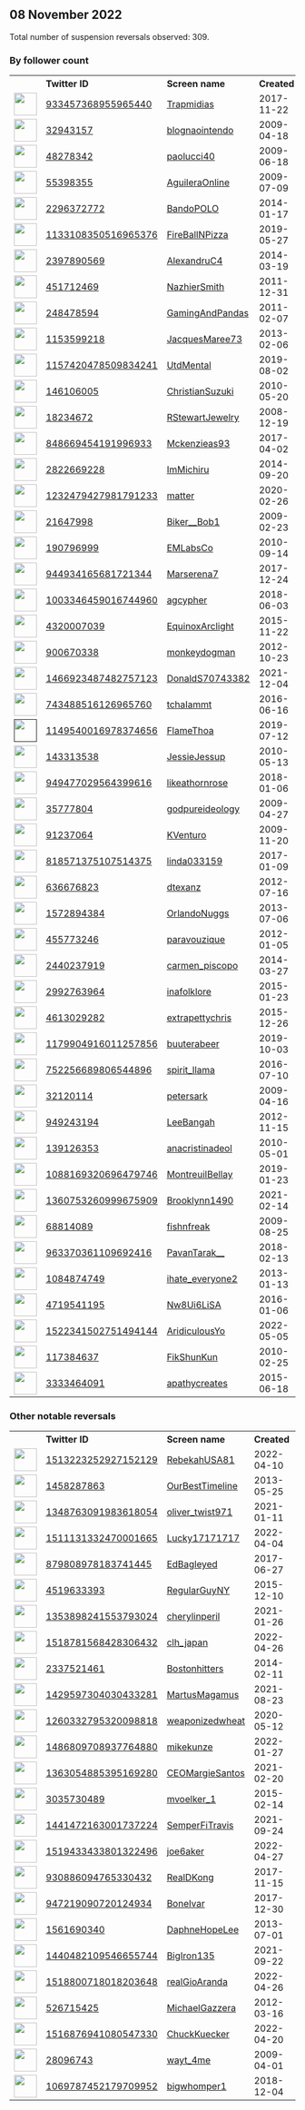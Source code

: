 
## 08 November 2022
Total number of suspension reversals observed: 309.

### By follower count
<table><tr><th></th><th align="left">Twitter ID</th><th align="left">Screen name</th>
<th align="left">Created</th><th align="left">Status</th><th align="left">Suspended</th><th align="left">Followers</th>
<tr><td><a href="https://pbs.twimg.com/profile_images/1594531880640167937/kdpRGHCB_normal.jpg"><img src="https://pbs.twimg.com/profile_images/1594531880640167937/kdpRGHCB_normal.jpg" width="40px" height="40px" align="center"/></a></td><td><a href="https://twitter.com/intent/user?user_id=933457368955965440">933457368955965440</a></td><td><a href="https://twitter.com/Trapmidias">Trapmidias</a></td><td>2017-11-22</td><td align="center"></td><td></td><td>272606</td></tr>
<tr><td><a href="https://pbs.twimg.com/profile_images/1357373820374577157/cxfAvVcI_normal.jpg"><img src="https://pbs.twimg.com/profile_images/1357373820374577157/cxfAvVcI_normal.jpg" width="40px" height="40px" align="center"/></a></td><td><a href="https://twitter.com/intent/user?user_id=32943157">32943157</a></td><td><a href="https://twitter.com/blognaointendo">blognaointendo</a></td><td>2009-04-18</td><td align="center"></td><td>2022-06-18</td><td>192450</td></tr>
<tr><td><a href="https://pbs.twimg.com/profile_images/1590295033999200258/eaG2HU4j_normal.jpg"><img src="https://pbs.twimg.com/profile_images/1590295033999200258/eaG2HU4j_normal.jpg" width="40px" height="40px" align="center"/></a></td><td><a href="https://twitter.com/intent/user?user_id=48278342">48278342</a></td><td><a href="https://twitter.com/paolucci40">paolucci40</a></td><td>2009-06-18</td><td align="center"></td><td></td><td>92751</td></tr>
<tr><td><a href="https://pbs.twimg.com/profile_images/1608640441028857856/qna3hof9_normal.jpg"><img src="https://pbs.twimg.com/profile_images/1608640441028857856/qna3hof9_normal.jpg" width="40px" height="40px" align="center"/></a></td><td><a href="https://twitter.com/intent/user?user_id=55398355">55398355</a></td><td><a href="https://twitter.com/AguileraOnline">AguileraOnline</a></td><td>2009-07-09</td><td align="center"></td><td></td><td>65218</td></tr>
<tr><td><a href="https://pbs.twimg.com/profile_images/1590125334627815424/8LTOsVrX_normal.jpg"><img src="https://pbs.twimg.com/profile_images/1590125334627815424/8LTOsVrX_normal.jpg" width="40px" height="40px" align="center"/></a></td><td><a href="https://twitter.com/intent/user?user_id=2296372772">2296372772</a></td><td><a href="https://twitter.com/BandoPOLO">BandoPOLO</a></td><td>2014-01-17</td><td align="center"></td><td></td><td>38161</td></tr>
<tr><td><a href="https://pbs.twimg.com/profile_images/1363328505728167936/PCJEBRoj_normal.jpg"><img src="https://pbs.twimg.com/profile_images/1363328505728167936/PCJEBRoj_normal.jpg" width="40px" height="40px" align="center"/></a></td><td><a href="https://twitter.com/intent/user?user_id=1133108350516965376">1133108350516965376</a></td><td><a href="https://twitter.com/FireBallNPizza">FireBallNPizza</a></td><td>2019-05-27</td><td align="center"></td><td>2022-10-29</td><td>30477</td></tr>
<tr><td><a href="https://pbs.twimg.com/profile_images/678655355405119488/XWMUkrBV_normal.jpg"><img src="https://pbs.twimg.com/profile_images/678655355405119488/XWMUkrBV_normal.jpg" width="40px" height="40px" align="center"/></a></td><td><a href="https://twitter.com/intent/user?user_id=2397890569">2397890569</a></td><td><a href="https://twitter.com/AlexandruC4">AlexandruC4</a></td><td>2014-03-19</td><td align="center"></td><td>2022-04-11</td><td>29253</td></tr>
<tr><td><a href="https://pbs.twimg.com/profile_images/1625549155375497234/oVomw0zL_normal.jpg"><img src="https://pbs.twimg.com/profile_images/1625549155375497234/oVomw0zL_normal.jpg" width="40px" height="40px" align="center"/></a></td><td><a href="https://twitter.com/intent/user?user_id=451712469">451712469</a></td><td><a href="https://twitter.com/NazhierSmith">NazhierSmith</a></td><td>2011-12-31</td><td align="center"></td><td></td><td>20517</td></tr>
<tr><td><a href="https://pbs.twimg.com/profile_images/1617884047606255616/RSQZZOuc_normal.jpg"><img src="https://pbs.twimg.com/profile_images/1617884047606255616/RSQZZOuc_normal.jpg" width="40px" height="40px" align="center"/></a></td><td><a href="https://twitter.com/intent/user?user_id=248478594">248478594</a></td><td><a href="https://twitter.com/GamingAndPandas">GamingAndPandas</a></td><td>2011-02-07</td><td align="center"></td><td></td><td>19841</td></tr>
<tr><td><a href="https://pbs.twimg.com/profile_images/667301802996469761/B3BMK0Fi_normal.jpg"><img src="https://pbs.twimg.com/profile_images/667301802996469761/B3BMK0Fi_normal.jpg" width="40px" height="40px" align="center"/></a></td><td><a href="https://twitter.com/intent/user?user_id=1153599218">1153599218</a></td><td><a href="https://twitter.com/JacquesMaree73">JacquesMaree73</a></td><td>2013-02-06</td><td align="center"></td><td>2022-07-20</td><td>19469</td></tr>
<tr><td><a href="https://pbs.twimg.com/profile_images/1313234438931742721/zBcc9oyx_normal.jpg"><img src="https://pbs.twimg.com/profile_images/1313234438931742721/zBcc9oyx_normal.jpg" width="40px" height="40px" align="center"/></a></td><td><a href="https://twitter.com/intent/user?user_id=1157420478509834241">1157420478509834241</a></td><td><a href="https://twitter.com/UtdMental">UtdMental</a></td><td>2019-08-02</td><td align="center"></td><td></td><td>14899</td></tr>
<tr><td><a href="https://pbs.twimg.com/profile_images/1601002575372976129/4278BkQ0_normal.jpg"><img src="https://pbs.twimg.com/profile_images/1601002575372976129/4278BkQ0_normal.jpg" width="40px" height="40px" align="center"/></a></td><td><a href="https://twitter.com/intent/user?user_id=146106005">146106005</a></td><td><a href="https://twitter.com/ChristianSuzuki">ChristianSuzuki</a></td><td>2010-05-20</td><td align="center"></td><td></td><td>14818</td></tr>
<tr><td><a href="https://pbs.twimg.com/profile_images/1596337411004538881/FfnZnEPD_normal.jpg"><img src="https://pbs.twimg.com/profile_images/1596337411004538881/FfnZnEPD_normal.jpg" width="40px" height="40px" align="center"/></a></td><td><a href="https://twitter.com/intent/user?user_id=18234672">18234672</a></td><td><a href="https://twitter.com/RStewartJewelry">RStewartJewelry</a></td><td>2008-12-19</td><td align="center"></td><td></td><td>13015</td></tr>
<tr><td><a href="https://pbs.twimg.com/profile_images/1144687251844206595/TJJstnVL_normal.jpg"><img src="https://pbs.twimg.com/profile_images/1144687251844206595/TJJstnVL_normal.jpg" width="40px" height="40px" align="center"/></a></td><td><a href="https://twitter.com/intent/user?user_id=848669454191996933">848669454191996933</a></td><td><a href="https://twitter.com/Mckenzieas93">Mckenzieas93</a></td><td>2017-04-02</td><td align="center"></td><td></td><td>12756</td></tr>
<tr><td><a href="https://pbs.twimg.com/profile_images/1603071284853751809/jQE28kui_normal.jpg"><img src="https://pbs.twimg.com/profile_images/1603071284853751809/jQE28kui_normal.jpg" width="40px" height="40px" align="center"/></a></td><td><a href="https://twitter.com/intent/user?user_id=2822669228">2822669228</a></td><td><a href="https://twitter.com/ImMichiru">ImMichiru</a></td><td>2014-09-20</td><td align="center"></td><td></td><td>11557</td></tr>
<tr><td><a href="https://pbs.twimg.com/profile_images/1595238676237197312/dxf6K7L7_normal.jpg"><img src="https://pbs.twimg.com/profile_images/1595238676237197312/dxf6K7L7_normal.jpg" width="40px" height="40px" align="center"/></a></td><td><a href="https://twitter.com/intent/user?user_id=1232479427981791233">1232479427981791233</a></td><td><a href="https://twitter.com/matter">matter</a></td><td>2020-02-26</td><td align="center"></td><td>2022-11-04</td><td>10149</td></tr>
<tr><td><a href="https://pbs.twimg.com/profile_images/980262616751730688/7qzdpCYs_normal.jpg"><img src="https://pbs.twimg.com/profile_images/980262616751730688/7qzdpCYs_normal.jpg" width="40px" height="40px" align="center"/></a></td><td><a href="https://twitter.com/intent/user?user_id=21647998">21647998</a></td><td><a href="https://twitter.com/Biker__Bob1">Biker__Bob1</a></td><td>2009-02-23</td><td align="center"></td><td></td><td>10032</td></tr>
<tr><td><a href="https://pbs.twimg.com/profile_images/1613693557079932928/rjRKHoDp_normal.jpg"><img src="https://pbs.twimg.com/profile_images/1613693557079932928/rjRKHoDp_normal.jpg" width="40px" height="40px" align="center"/></a></td><td><a href="https://twitter.com/intent/user?user_id=190796999">190796999</a></td><td><a href="https://twitter.com/EMLabsCo">EMLabsCo</a></td><td>2010-09-14</td><td align="center"></td><td></td><td>9521</td></tr>
<tr><td><a href="https://pbs.twimg.com/profile_images/1622523906815934465/ils61K_I_normal.jpg"><img src="https://pbs.twimg.com/profile_images/1622523906815934465/ils61K_I_normal.jpg" width="40px" height="40px" align="center"/></a></td><td><a href="https://twitter.com/intent/user?user_id=944934165681721344">944934165681721344</a></td><td><a href="https://twitter.com/Marserena7">Marserena7</a></td><td>2017-12-24</td><td align="center"></td><td></td><td>9372</td></tr>
<tr><td><a href="https://pbs.twimg.com/profile_images/1315513106324434944/rv_qyrx8_normal.jpg"><img src="https://pbs.twimg.com/profile_images/1315513106324434944/rv_qyrx8_normal.jpg" width="40px" height="40px" align="center"/></a></td><td><a href="https://twitter.com/intent/user?user_id=1003346459016744960">1003346459016744960</a></td><td><a href="https://twitter.com/agcypher">agcypher</a></td><td>2018-06-03</td><td align="center"></td><td></td><td>8763</td></tr>
<tr><td><a href="https://pbs.twimg.com/profile_images/1594328170731536384/zaFGyWAG_normal.jpg"><img src="https://pbs.twimg.com/profile_images/1594328170731536384/zaFGyWAG_normal.jpg" width="40px" height="40px" align="center"/></a></td><td><a href="https://twitter.com/intent/user?user_id=4320007039">4320007039</a></td><td><a href="https://twitter.com/EquinoxArclight">EquinoxArclight</a></td><td>2015-11-22</td><td align="center"></td><td></td><td>8486</td></tr>
<tr><td><a href="https://pbs.twimg.com/profile_images/378800000152583537/33ff1aa93802337e897f272b40bd4abf_normal.png"><img src="https://pbs.twimg.com/profile_images/378800000152583537/33ff1aa93802337e897f272b40bd4abf_normal.png" width="40px" height="40px" align="center"/></a></td><td><a href="https://twitter.com/intent/user?user_id=900670338">900670338</a></td><td><a href="https://twitter.com/monkeydogman">monkeydogman</a></td><td>2012-10-23</td><td align="center"></td><td></td><td>8284</td></tr>
<tr><td><a href="https://pbs.twimg.com/profile_images/1603432559584608258/hQrYz0Rf_normal.jpg"><img src="https://pbs.twimg.com/profile_images/1603432559584608258/hQrYz0Rf_normal.jpg" width="40px" height="40px" align="center"/></a></td><td><a href="https://twitter.com/intent/user?user_id=1466923487482757123">1466923487482757123</a></td><td><a href="https://twitter.com/DonaldS70743382">DonaldS70743382</a></td><td>2021-12-04</td><td align="center"></td><td>2022-04-07</td><td>8091</td></tr>
<tr><td><a href="https://pbs.twimg.com/profile_images/1597160327723917313/zovU2Cls_normal.jpg"><img src="https://pbs.twimg.com/profile_images/1597160327723917313/zovU2Cls_normal.jpg" width="40px" height="40px" align="center"/></a></td><td><a href="https://twitter.com/intent/user?user_id=743488516126965760">743488516126965760</a></td><td><a href="https://twitter.com/tchaIammt">tchaIammt</a></td><td>2016-06-16</td><td align="center"></td><td></td><td>7814</td></tr>
<tr><td><a href=""><img src="" width="40px" height="40px" align="center"/></a></td><td><a href="https://twitter.com/intent/user?user_id=1149540016978374656">1149540016978374656</a></td><td><a href="https://twitter.com/FlameThoa">FlameThoa</a></td><td>2019-07-12</td><td align="center"></td><td></td><td>7544</td></tr>
<tr><td><a href="https://pbs.twimg.com/profile_images/961628324480143360/ffz6jthI_normal.jpg"><img src="https://pbs.twimg.com/profile_images/961628324480143360/ffz6jthI_normal.jpg" width="40px" height="40px" align="center"/></a></td><td><a href="https://twitter.com/intent/user?user_id=143313538">143313538</a></td><td><a href="https://twitter.com/JessieJessup">JessieJessup</a></td><td>2010-05-13</td><td align="center"></td><td></td><td>7053</td></tr>
<tr><td><a href="https://pbs.twimg.com/profile_images/1592173082210291713/tREv3u9B_normal.jpg"><img src="https://pbs.twimg.com/profile_images/1592173082210291713/tREv3u9B_normal.jpg" width="40px" height="40px" align="center"/></a></td><td><a href="https://twitter.com/intent/user?user_id=949477029564399616">949477029564399616</a></td><td><a href="https://twitter.com/likeathornrose">likeathornrose</a></td><td>2018-01-06</td><td align="center"></td><td></td><td>7011</td></tr>
<tr><td><a href="https://pbs.twimg.com/profile_images/1615307815593152515/bNpV1VN9_normal.jpg"><img src="https://pbs.twimg.com/profile_images/1615307815593152515/bNpV1VN9_normal.jpg" width="40px" height="40px" align="center"/></a></td><td><a href="https://twitter.com/intent/user?user_id=35777804">35777804</a></td><td><a href="https://twitter.com/godpureideology">godpureideology</a></td><td>2009-04-27</td><td align="center"></td><td></td><td>6559</td></tr>
<tr><td><a href="https://pbs.twimg.com/profile_images/1627837388817944580/v3I_pLLZ_normal.jpg"><img src="https://pbs.twimg.com/profile_images/1627837388817944580/v3I_pLLZ_normal.jpg" width="40px" height="40px" align="center"/></a></td><td><a href="https://twitter.com/intent/user?user_id=91237064">91237064</a></td><td><a href="https://twitter.com/KVenturo">KVenturo</a></td><td>2009-11-20</td><td align="center"></td><td>2022-10-28</td><td>6430</td></tr>
<tr><td><a href="https://pbs.twimg.com/profile_images/938558107600293889/XZmKCwTF_normal.jpg"><img src="https://pbs.twimg.com/profile_images/938558107600293889/XZmKCwTF_normal.jpg" width="40px" height="40px" align="center"/></a></td><td><a href="https://twitter.com/intent/user?user_id=818571375107514375">818571375107514375</a></td><td><a href="https://twitter.com/linda033159">linda033159</a></td><td>2017-01-09</td><td align="center"></td><td>2022-10-27</td><td>5928</td></tr>
<tr><td><a href="https://pbs.twimg.com/profile_images/1255677107797209088/qPY7ALOV_normal.jpg"><img src="https://pbs.twimg.com/profile_images/1255677107797209088/qPY7ALOV_normal.jpg" width="40px" height="40px" align="center"/></a></td><td><a href="https://twitter.com/intent/user?user_id=636676823">636676823</a></td><td><a href="https://twitter.com/dtexanz">dtexanz</a></td><td>2012-07-16</td><td align="center"></td><td></td><td>5835</td></tr>
<tr><td><a href="https://pbs.twimg.com/profile_images/1354444771717238787/VgRBufQv_normal.jpg"><img src="https://pbs.twimg.com/profile_images/1354444771717238787/VgRBufQv_normal.jpg" width="40px" height="40px" align="center"/></a></td><td><a href="https://twitter.com/intent/user?user_id=1572894384">1572894384</a></td><td><a href="https://twitter.com/OrlandoNuggs">OrlandoNuggs</a></td><td>2013-07-06</td><td align="center"></td><td></td><td>5613</td></tr>
<tr><td><a href="https://pbs.twimg.com/profile_images/1621549645649305600/7EnhOR6v_normal.jpg"><img src="https://pbs.twimg.com/profile_images/1621549645649305600/7EnhOR6v_normal.jpg" width="40px" height="40px" align="center"/></a></td><td><a href="https://twitter.com/intent/user?user_id=455773246">455773246</a></td><td><a href="https://twitter.com/paravouzique">paravouzique</a></td><td>2012-01-05</td><td align="center"></td><td></td><td>5523</td></tr>
<tr><td><a href="https://pbs.twimg.com/profile_images/755709088084946944/ZwCucX1i_normal.jpg"><img src="https://pbs.twimg.com/profile_images/755709088084946944/ZwCucX1i_normal.jpg" width="40px" height="40px" align="center"/></a></td><td><a href="https://twitter.com/intent/user?user_id=2440237919">2440237919</a></td><td><a href="https://twitter.com/carmen_piscopo">carmen_piscopo</a></td><td>2014-03-27</td><td align="center"></td><td></td><td>5440</td></tr>
<tr><td><a href="https://pbs.twimg.com/profile_images/1590707007014805505/0DJpqeZz_normal.jpg"><img src="https://pbs.twimg.com/profile_images/1590707007014805505/0DJpqeZz_normal.jpg" width="40px" height="40px" align="center"/></a></td><td><a href="https://twitter.com/intent/user?user_id=2992763964">2992763964</a></td><td><a href="https://twitter.com/inafolklore">inafolklore</a></td><td>2015-01-23</td><td align="center"></td><td></td><td>5418</td></tr>
<tr><td><a href="https://pbs.twimg.com/profile_images/1186085734823936001/7ueaYNkO_normal.jpg"><img src="https://pbs.twimg.com/profile_images/1186085734823936001/7ueaYNkO_normal.jpg" width="40px" height="40px" align="center"/></a></td><td><a href="https://twitter.com/intent/user?user_id=4613029282">4613029282</a></td><td><a href="https://twitter.com/extrapettychris">extrapettychris</a></td><td>2015-12-26</td><td align="center"></td><td></td><td>5317</td></tr>
<tr><td><a href="https://pbs.twimg.com/profile_images/1614020998201856046/PtOLIbIV_normal.jpg"><img src="https://pbs.twimg.com/profile_images/1614020998201856046/PtOLIbIV_normal.jpg" width="40px" height="40px" align="center"/></a></td><td><a href="https://twitter.com/intent/user?user_id=1179904916011257856">1179904916011257856</a></td><td><a href="https://twitter.com/buuterabeer">buuterabeer</a></td><td>2019-10-03</td><td align="center">🔒</td><td></td><td>4968</td></tr>
<tr><td><a href="https://pbs.twimg.com/profile_images/1595846975068327936/gPz_frHx_normal.jpg"><img src="https://pbs.twimg.com/profile_images/1595846975068327936/gPz_frHx_normal.jpg" width="40px" height="40px" align="center"/></a></td><td><a href="https://twitter.com/intent/user?user_id=752256689806544896">752256689806544896</a></td><td><a href="https://twitter.com/spirit_llama">spirit_llama</a></td><td>2016-07-10</td><td align="center"></td><td>2022-07-03</td><td>4820</td></tr>
<tr><td><a href="https://pbs.twimg.com/profile_images/1589907556306104321/JACl6PQ1_normal.jpg"><img src="https://pbs.twimg.com/profile_images/1589907556306104321/JACl6PQ1_normal.jpg" width="40px" height="40px" align="center"/></a></td><td><a href="https://twitter.com/intent/user?user_id=32120114">32120114</a></td><td><a href="https://twitter.com/petersark">petersark</a></td><td>2009-04-16</td><td align="center"></td><td></td><td>4517</td></tr>
<tr><td><a href="https://pbs.twimg.com/profile_images/1597435283968086018/q3lbBEWR_normal.jpg"><img src="https://pbs.twimg.com/profile_images/1597435283968086018/q3lbBEWR_normal.jpg" width="40px" height="40px" align="center"/></a></td><td><a href="https://twitter.com/intent/user?user_id=949243194">949243194</a></td><td><a href="https://twitter.com/LeeBangah">LeeBangah</a></td><td>2012-11-15</td><td align="center"></td><td></td><td>4401</td></tr>
<tr><td><a href="https://pbs.twimg.com/profile_images/1209097039667175425/VJRDLU6Q_normal.jpg"><img src="https://pbs.twimg.com/profile_images/1209097039667175425/VJRDLU6Q_normal.jpg" width="40px" height="40px" align="center"/></a></td><td><a href="https://twitter.com/intent/user?user_id=139126353">139126353</a></td><td><a href="https://twitter.com/anacristinadeol">anacristinadeol</a></td><td>2010-05-01</td><td align="center"></td><td>2022-09-09</td><td>4396</td></tr>
<tr><td><a href="https://pbs.twimg.com/profile_images/1088175780604141571/XXmnXRTa_normal.jpg"><img src="https://pbs.twimg.com/profile_images/1088175780604141571/XXmnXRTa_normal.jpg" width="40px" height="40px" align="center"/></a></td><td><a href="https://twitter.com/intent/user?user_id=1088169320696479746">1088169320696479746</a></td><td><a href="https://twitter.com/MontreuilBellay">MontreuilBellay</a></td><td>2019-01-23</td><td align="center"></td><td>2022-09-27</td><td>4369</td></tr>
<tr><td><a href="https://pbs.twimg.com/profile_images/1637201005958799360/ArC6ZChu_normal.jpg"><img src="https://pbs.twimg.com/profile_images/1637201005958799360/ArC6ZChu_normal.jpg" width="40px" height="40px" align="center"/></a></td><td><a href="https://twitter.com/intent/user?user_id=1360753260999675909">1360753260999675909</a></td><td><a href="https://twitter.com/Brooklynn1490">Brooklynn1490</a></td><td>2021-02-14</td><td align="center"></td><td>2022-10-29</td><td>4182</td></tr>
<tr><td><a href="https://pbs.twimg.com/profile_images/1349732955401306121/wKCxy43P_normal.jpg"><img src="https://pbs.twimg.com/profile_images/1349732955401306121/wKCxy43P_normal.jpg" width="40px" height="40px" align="center"/></a></td><td><a href="https://twitter.com/intent/user?user_id=68814089">68814089</a></td><td><a href="https://twitter.com/fishnfreak">fishnfreak</a></td><td>2009-08-25</td><td align="center"></td><td>2022-10-29</td><td>4175</td></tr>
<tr><td><a href="https://pbs.twimg.com/profile_images/1593259844991320064/BKqbydXg_normal.jpg"><img src="https://pbs.twimg.com/profile_images/1593259844991320064/BKqbydXg_normal.jpg" width="40px" height="40px" align="center"/></a></td><td><a href="https://twitter.com/intent/user?user_id=963370361109692416">963370361109692416</a></td><td><a href="https://twitter.com/PavanTarak__">PavanTarak__</a></td><td>2018-02-13</td><td align="center"></td><td></td><td>4114</td></tr>
<tr><td><a href="https://pbs.twimg.com/profile_images/992144369162452992/4aGTHJiX_normal.jpg"><img src="https://pbs.twimg.com/profile_images/992144369162452992/4aGTHJiX_normal.jpg" width="40px" height="40px" align="center"/></a></td><td><a href="https://twitter.com/intent/user?user_id=1084874749">1084874749</a></td><td><a href="https://twitter.com/ihate_everyone2">ihate_everyone2</a></td><td>2013-01-13</td><td align="center">🔒</td><td></td><td>4094</td></tr>
<tr><td><a href="https://pbs.twimg.com/profile_images/1345224622153687041/UNse8RKr_normal.jpg"><img src="https://pbs.twimg.com/profile_images/1345224622153687041/UNse8RKr_normal.jpg" width="40px" height="40px" align="center"/></a></td><td><a href="https://twitter.com/intent/user?user_id=4719541195">4719541195</a></td><td><a href="https://twitter.com/Nw8Ui6LiSA">Nw8Ui6LiSA</a></td><td>2016-01-06</td><td align="center"></td><td></td><td>4089</td></tr>
<tr><td><a href="https://pbs.twimg.com/profile_images/1525905643265212422/WnoPKCA1_normal.jpg"><img src="https://pbs.twimg.com/profile_images/1525905643265212422/WnoPKCA1_normal.jpg" width="40px" height="40px" align="center"/></a></td><td><a href="https://twitter.com/intent/user?user_id=1522341502751494144">1522341502751494144</a></td><td><a href="https://twitter.com/AridiculousYo">AridiculousYo</a></td><td>2022-05-05</td><td align="center"></td><td>2022-08-02</td><td>4081</td></tr>
<tr><td><a href="https://pbs.twimg.com/profile_images/1590077534229524482/kut6_X1Y_normal.jpg"><img src="https://pbs.twimg.com/profile_images/1590077534229524482/kut6_X1Y_normal.jpg" width="40px" height="40px" align="center"/></a></td><td><a href="https://twitter.com/intent/user?user_id=117384637">117384637</a></td><td><a href="https://twitter.com/FikShunKun">FikShunKun</a></td><td>2010-02-25</td><td align="center"></td><td></td><td>4042</td></tr>
<tr><td><a href="https://pbs.twimg.com/profile_images/1620052075198414848/vmJs3jIT_normal.jpg"><img src="https://pbs.twimg.com/profile_images/1620052075198414848/vmJs3jIT_normal.jpg" width="40px" height="40px" align="center"/></a></td><td><a href="https://twitter.com/intent/user?user_id=3333464091">3333464091</a></td><td><a href="https://twitter.com/apathycreates">apathycreates</a></td><td>2015-06-18</td><td align="center"></td><td></td><td>3994</td></tr>
</table>

### Other notable reversals
<table><tr><th></th><th align="left">Twitter ID</th><th align="left">Screen name</th>
<th align="left">Created</th><th align="left">Status</th><th align="left">Suspended</th><th align="left">Followers</th>
<tr><td><a href="https://pbs.twimg.com/profile_images/1560801939721297921/oHRXQzgp_normal.jpg"><img src="https://pbs.twimg.com/profile_images/1560801939721297921/oHRXQzgp_normal.jpg" width="40px" height="40px" align="center"/></a></td><td><a href="https://twitter.com/intent/user?user_id=1513223252927152129">1513223252927152129</a></td><td><a href="https://twitter.com/RebekahUSA81">RebekahUSA81</a></td><td>2022-04-10</td><td align="center"></td><td>2022-08-29</td><td>740</td></tr>
<tr><td><a href="https://pbs.twimg.com/profile_images/908370336088981505/CBURsp3A_normal.jpg"><img src="https://pbs.twimg.com/profile_images/908370336088981505/CBURsp3A_normal.jpg" width="40px" height="40px" align="center"/></a></td><td><a href="https://twitter.com/intent/user?user_id=1458287863">1458287863</a></td><td><a href="https://twitter.com/OurBestTimeline">OurBestTimeline</a></td><td>2013-05-25</td><td align="center"></td><td>2022-10-29</td><td>2633</td></tr>
<tr><td><a href="https://pbs.twimg.com/profile_images/1404597903629426689/CDYNDpCC_normal.jpg"><img src="https://pbs.twimg.com/profile_images/1404597903629426689/CDYNDpCC_normal.jpg" width="40px" height="40px" align="center"/></a></td><td><a href="https://twitter.com/intent/user?user_id=1348763091983618054">1348763091983618054</a></td><td><a href="https://twitter.com/oliver_twist971">oliver_twist971</a></td><td>2021-01-11</td><td align="center"></td><td>2022-10-20</td><td>1623</td></tr>
<tr><td><a href="https://pbs.twimg.com/profile_images/1511131473427976192/5GpaGMWt_normal.jpg"><img src="https://pbs.twimg.com/profile_images/1511131473427976192/5GpaGMWt_normal.jpg" width="40px" height="40px" align="center"/></a></td><td><a href="https://twitter.com/intent/user?user_id=1511131332470001665">1511131332470001665</a></td><td><a href="https://twitter.com/Lucky17171717">Lucky17171717</a></td><td>2022-04-04</td><td align="center"></td><td>2022-10-25</td><td>1680</td></tr>
<tr><td><a href="https://pbs.twimg.com/profile_images/1196436720876691461/8InfS7Wp_normal.jpg"><img src="https://pbs.twimg.com/profile_images/1196436720876691461/8InfS7Wp_normal.jpg" width="40px" height="40px" align="center"/></a></td><td><a href="https://twitter.com/intent/user?user_id=879808978183741445">879808978183741445</a></td><td><a href="https://twitter.com/EdBagleyed">EdBagleyed</a></td><td>2017-06-27</td><td align="center"></td><td>2022-10-29</td><td>2220</td></tr>
<tr><td><a href="https://pbs.twimg.com/profile_images/878985304555757568/T-V_r1bS_normal.jpg"><img src="https://pbs.twimg.com/profile_images/878985304555757568/T-V_r1bS_normal.jpg" width="40px" height="40px" align="center"/></a></td><td><a href="https://twitter.com/intent/user?user_id=4519633393">4519633393</a></td><td><a href="https://twitter.com/RegularGuyNY">RegularGuyNY</a></td><td>2015-12-10</td><td align="center"></td><td>2022-10-29</td><td>2496</td></tr>
<tr><td><a href="https://abs.twimg.com/sticky/default_profile_images/default_profile_normal.png"><img src="https://abs.twimg.com/sticky/default_profile_images/default_profile_normal.png" width="40px" height="40px" align="center"/></a></td><td><a href="https://twitter.com/intent/user?user_id=1353898241553793024">1353898241553793024</a></td><td><a href="https://twitter.com/cherylinperil">cherylinperil</a></td><td>2021-01-26</td><td align="center"></td><td>2022-10-20</td><td>1680</td></tr>
<tr><td><a href="https://abs.twimg.com/sticky/default_profile_images/default_profile_normal.png"><img src="https://abs.twimg.com/sticky/default_profile_images/default_profile_normal.png" width="40px" height="40px" align="center"/></a></td><td><a href="https://twitter.com/intent/user?user_id=1518781568428306432">1518781568428306432</a></td><td><a href="https://twitter.com/clh_japan">clh_japan</a></td><td>2022-04-26</td><td align="center"></td><td>2022-10-19</td><td>186</td></tr>
<tr><td><a href="https://pbs.twimg.com/profile_images/1518863774178025476/ISZ01kqG_normal.jpg"><img src="https://pbs.twimg.com/profile_images/1518863774178025476/ISZ01kqG_normal.jpg" width="40px" height="40px" align="center"/></a></td><td><a href="https://twitter.com/intent/user?user_id=2337521461">2337521461</a></td><td><a href="https://twitter.com/Bostonhitters">Bostonhitters</a></td><td>2014-02-11</td><td align="center"></td><td>2022-09-21</td><td>236</td></tr>
<tr><td><a href="https://pbs.twimg.com/profile_images/1535373041601073158/ZhOh5sSL_normal.jpg"><img src="https://pbs.twimg.com/profile_images/1535373041601073158/ZhOh5sSL_normal.jpg" width="40px" height="40px" align="center"/></a></td><td><a href="https://twitter.com/intent/user?user_id=1429597304030433281">1429597304030433281</a></td><td><a href="https://twitter.com/MartusMagamus">MartusMagamus</a></td><td>2021-08-23</td><td align="center"></td><td>2022-09-15</td><td>226</td></tr>
<tr><td><a href="https://pbs.twimg.com/profile_images/1607940373061734401/efvqe1gL_normal.jpg"><img src="https://pbs.twimg.com/profile_images/1607940373061734401/efvqe1gL_normal.jpg" width="40px" height="40px" align="center"/></a></td><td><a href="https://twitter.com/intent/user?user_id=1260332795320098818">1260332795320098818</a></td><td><a href="https://twitter.com/weaponizedwheat">weaponizedwheat</a></td><td>2020-05-12</td><td align="center"></td><td>2022-10-20</td><td>182</td></tr>
<tr><td><a href="https://pbs.twimg.com/profile_images/1490805827984310273/Sayz1MgI_normal.jpg"><img src="https://pbs.twimg.com/profile_images/1490805827984310273/Sayz1MgI_normal.jpg" width="40px" height="40px" align="center"/></a></td><td><a href="https://twitter.com/intent/user?user_id=1486809708937764880">1486809708937764880</a></td><td><a href="https://twitter.com/mikekunze">mikekunze</a></td><td>2022-01-27</td><td align="center"></td><td>2022-10-20</td><td>1212</td></tr>
<tr><td><a href="https://pbs.twimg.com/profile_images/1363055884499378176/ck2-HDNK_normal.jpg"><img src="https://pbs.twimg.com/profile_images/1363055884499378176/ck2-HDNK_normal.jpg" width="40px" height="40px" align="center"/></a></td><td><a href="https://twitter.com/intent/user?user_id=1363054885395169280">1363054885395169280</a></td><td><a href="https://twitter.com/CEOMargieSantos">CEOMargieSantos</a></td><td>2021-02-20</td><td align="center"></td><td>2022-10-20</td><td>817</td></tr>
<tr><td><a href="https://abs.twimg.com/sticky/default_profile_images/default_profile_normal.png"><img src="https://abs.twimg.com/sticky/default_profile_images/default_profile_normal.png" width="40px" height="40px" align="center"/></a></td><td><a href="https://twitter.com/intent/user?user_id=3035730489">3035730489</a></td><td><a href="https://twitter.com/mvoelker_1">mvoelker_1</a></td><td>2015-02-14</td><td align="center"></td><td>2022-09-21</td><td>1338</td></tr>
<tr><td><a href="https://pbs.twimg.com/profile_images/1531244854046445569/wL5U2v1E_normal.jpg"><img src="https://pbs.twimg.com/profile_images/1531244854046445569/wL5U2v1E_normal.jpg" width="40px" height="40px" align="center"/></a></td><td><a href="https://twitter.com/intent/user?user_id=1441472163001737224">1441472163001737224</a></td><td><a href="https://twitter.com/SemperFiTravis">SemperFiTravis</a></td><td>2021-09-24</td><td align="center"></td><td>2022-10-20</td><td>3096</td></tr>
<tr><td><a href="https://pbs.twimg.com/profile_images/1596745877564977153/QZwNX1Uv_normal.jpg"><img src="https://pbs.twimg.com/profile_images/1596745877564977153/QZwNX1Uv_normal.jpg" width="40px" height="40px" align="center"/></a></td><td><a href="https://twitter.com/intent/user?user_id=1519433433801322496">1519433433801322496</a></td><td><a href="https://twitter.com/joe6aker">joe6aker</a></td><td>2022-04-27</td><td align="center"></td><td>2022-10-20</td><td>1955</td></tr>
<tr><td><a href="https://pbs.twimg.com/profile_images/1153867916078698501/CTh5eSZH_normal.jpg"><img src="https://pbs.twimg.com/profile_images/1153867916078698501/CTh5eSZH_normal.jpg" width="40px" height="40px" align="center"/></a></td><td><a href="https://twitter.com/intent/user?user_id=930886094765330432">930886094765330432</a></td><td><a href="https://twitter.com/RealDKong">RealDKong</a></td><td>2017-11-15</td><td align="center"></td><td></td><td>62</td></tr>
<tr><td><a href="https://pbs.twimg.com/profile_images/1211653614168662016/f1wsIlvv_normal.jpg"><img src="https://pbs.twimg.com/profile_images/1211653614168662016/f1wsIlvv_normal.jpg" width="40px" height="40px" align="center"/></a></td><td><a href="https://twitter.com/intent/user?user_id=947219090720124934">947219090720124934</a></td><td><a href="https://twitter.com/BoneIvar">BoneIvar</a></td><td>2017-12-30</td><td align="center"></td><td>2022-10-01</td><td>19</td></tr>
<tr><td><a href="https://pbs.twimg.com/profile_images/378800000075165530/cb68559d66544a3315a106eb7dca7d5b_normal.jpeg"><img src="https://pbs.twimg.com/profile_images/378800000075165530/cb68559d66544a3315a106eb7dca7d5b_normal.jpeg" width="40px" height="40px" align="center"/></a></td><td><a href="https://twitter.com/intent/user?user_id=1561690340">1561690340</a></td><td><a href="https://twitter.com/DaphneHopeLee">DaphneHopeLee</a></td><td>2013-07-01</td><td align="center"></td><td></td><td>2071</td></tr>
<tr><td><a href="https://pbs.twimg.com/profile_images/1440483352641871878/bS74p79m_normal.jpg"><img src="https://pbs.twimg.com/profile_images/1440483352641871878/bS74p79m_normal.jpg" width="40px" height="40px" align="center"/></a></td><td><a href="https://twitter.com/intent/user?user_id=1440482109546655744">1440482109546655744</a></td><td><a href="https://twitter.com/BigIron135">BigIron135</a></td><td>2021-09-22</td><td align="center"></td><td>2022-08-11</td><td>216</td></tr>
<tr><td><a href="https://pbs.twimg.com/profile_images/1601227739587018759/gm4uSXrv_normal.jpg"><img src="https://pbs.twimg.com/profile_images/1601227739587018759/gm4uSXrv_normal.jpg" width="40px" height="40px" align="center"/></a></td><td><a href="https://twitter.com/intent/user?user_id=1518800718018203648">1518800718018203648</a></td><td><a href="https://twitter.com/realGioAranda">realGioAranda</a></td><td>2022-04-26</td><td align="center"></td><td>2022-10-20</td><td>2730</td></tr>
<tr><td><a href="https://pbs.twimg.com/profile_images/1616673636534071297/T1X0ncjJ_normal.jpg"><img src="https://pbs.twimg.com/profile_images/1616673636534071297/T1X0ncjJ_normal.jpg" width="40px" height="40px" align="center"/></a></td><td><a href="https://twitter.com/intent/user?user_id=526715425">526715425</a></td><td><a href="https://twitter.com/MichaelGazzera">MichaelGazzera</a></td><td>2012-03-16</td><td align="center"></td><td></td><td>1219</td></tr>
<tr><td><a href="https://pbs.twimg.com/profile_images/1619105474577580032/wyFaY60l_normal.jpg"><img src="https://pbs.twimg.com/profile_images/1619105474577580032/wyFaY60l_normal.jpg" width="40px" height="40px" align="center"/></a></td><td><a href="https://twitter.com/intent/user?user_id=1516876941080547330">1516876941080547330</a></td><td><a href="https://twitter.com/ChuckKuecker">ChuckKuecker</a></td><td>2022-04-20</td><td align="center"></td><td>2022-10-20</td><td>1133</td></tr>
<tr><td><a href="https://pbs.twimg.com/profile_images/117305904/Chrissie_close_up_photo_normal.jpg"><img src="https://pbs.twimg.com/profile_images/117305904/Chrissie_close_up_photo_normal.jpg" width="40px" height="40px" align="center"/></a></td><td><a href="https://twitter.com/intent/user?user_id=28096743">28096743</a></td><td><a href="https://twitter.com/wayt_4me">wayt_4me</a></td><td>2009-04-01</td><td align="center"></td><td>2022-10-28</td><td>378</td></tr>
<tr><td><a href="https://pbs.twimg.com/profile_images/1069787697252876288/I0fNAXEV_normal.jpg"><img src="https://pbs.twimg.com/profile_images/1069787697252876288/I0fNAXEV_normal.jpg" width="40px" height="40px" align="center"/></a></td><td><a href="https://twitter.com/intent/user?user_id=1069787452179709952">1069787452179709952</a></td><td><a href="https://twitter.com/bigwhomper1">bigwhomper1</a></td><td>2018-12-04</td><td align="center"></td><td>2022-10-28</td><td>127</td></tr>
</table>
